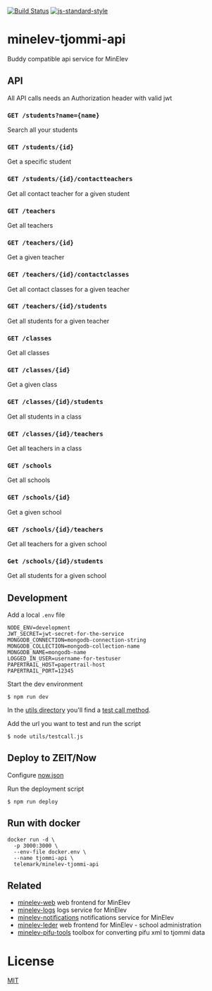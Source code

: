 [![Build Status](https://travis-ci.com/telemark/minelev-tjommi-api.svg?branch=master)](https://travis-ci.com/telemark/minelev-tjommi-api)
[![js-standard-style](https://img.shields.io/badge/code%20style-standard-brightgreen.svg?style=flat)](https://github.com/feross/standard)

# minelev-tjommi-api

Buddy compatible api service for MinElev

## API

All API calls needs an Authorization header with valid jwt  

### ```GET /students?name={name}```

Search all your students

### ```GET /students/{id}```

Get a specific student

### ```GET /students/{id}/contactteachers```

Get all contact teacher for a given student

### ```GET /teachers```

Get all teachers

### ```GET /teachers/{id}```

Get a given teacher

### ```GET /teachers/{id}/contactclasses```

Get all contact classes for a given teacher

### ```GET /teachers/{id}/students```

Get all students for a given teacher

### ```GET /classes```

Get all classes

### ```GET /classes/{id}```

Get a given class

### ```GET /classes/{id}/students```

Get all students in a class

### ```GET /classes/{id}/teachers```

Get all teachers in a class

### ```GET /schools```

Get all schools

### ```GET /schools/{id}```

Get a given school

### ```GET /schools/{id}/teachers```

Get all teachers for a given school

### ```Get /schools/{id}/students```

Get all students for a given school

## Development

Add a local `.env` file

```
NODE_ENV=development
JWT_SECRET=jwt-secret-for-the-service
MONGODB_CONNECTION=mongodb-connection-string
MONGODB_COLLECTION=mongodb-collection-name
MONGODB_NAME=mongodb-name
LOGGED_IN_USER=username-for-testuser
PAPERTRAIL_HOST=papertrail-host
PAPERTRAIL_PORT=12345
```

Start the dev environment

```
$ npm run dev
```

In the [utils directory](utils) you'll find a [test call method](utils/testcall.js).

Add the url you want to test and run the script

```
$ node utils/testcall.js
```

## Deploy to ZEIT/Now

Configure [now.json](now.json)

Run the deployment script

```
$ npm run deploy
```

## Run with docker

```
docker run -d \
  -p 3000:3000 \
  --env-file docker.env \
  --name tjommi-api \
  telemark/minelev-tjommi-api
```

## Related

- [minelev-web](https://github.com/telemark/minelev-web) web frontend for MinElev
- [minelev-logs](https://github.com/telemark/minelev-logs) logs service for MinElev
- [minelev-notifications](https://github.com/telemark/minelev-notifications) notifications service for MinElev
- [minelev-leder](https://github.com/telemark/minelev-leder) web frontend for MinElev - school administration
- [minelev-pifu-tools](https://github.com/telemark/minelev-pifu-tools) toolbox for converting pifu xml to tjommi data

# License

[MIT](LICENSE)
